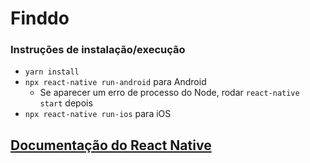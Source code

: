 # Finddo

### Instruções de instalação/execução

- `yarn install`
- `npx react-native run-android` para Android
  - Se aparecer um erro de processo do Node, rodar `react-native start` depois
- `npx react-native run-ios` para iOS

## [Documentação do React Native](https://reactnative.dev/)
